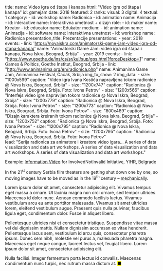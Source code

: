title: 
    name: Video igra od štapa i kanapa
    html: "Video igra od štapa i kanapa"
id: gamejam
date: 2018
featured: 2
ranks:
    visual: 3
    digital: 4
    textual: 1
category: 
    - id: workshop
      name: Radionica
    - id: animation
      name: Animacija
    - id: interactive
      name: Interaktivna umetnost + dizajn
role:
    - id: maker
      name: Kreator
    - id: educator
      name: Edukator
medium:
    - id: animation
      name: Animacija
    - id: software
      name: Interaktivna umetnost
    - id: workshop
      name: Radionica
presentation_title: Prezentacije
presentations:
    - year: 2018
      events:
        - link: 'https://novaiskra.com/animatorski-game-jam-video-igra-od-stapa-kanapa/'
          name: "Animatorski Game Jam: video igra od štapa i kanapa, Nova Iskra, Beograd, Srbija"
    - year: 2019
      events:
        - link: "https://www.goethe.de/ins/cs/sr/kul/sup/gps.html?forceDesktop=1"
          name: Games & Politics, Goethe Institut, Beograd, Srbija
        - link: "http://www.animanima.org/en/radionica.php"
          name: Animanima Game Jam, Animanima Festival, Čačak, Srbija
img_to_show: 2
img_data:
    - size: "1000x599"
      caption: "Video igra Ivana Kostića napravljena tokom radionice @ Nova Iskra, Beograd, Srbija"
    - size: "1200x747"
      caption: "Radionica @ Nova Iskra, Beograd, Srbija. Foto: Ivona Petrov"
    - size: "1200x566"
      caption: "Interfejs video igre napravljen tokom radionice @ Nova Iskra, Beograd, Srbija"
    - size: "1200x779"
      caption: "Radionica @ Nova Iskra, Beograd, Srbija. Foto: Ivona Petrov"
    - size: "1200x773"
      caption: "Radionica @ Nova Iskra, Beograd, Srbija. Foto: Ivona Petrov"
    - size: "800x489"
      caption: "Dizajn karaktera kreiranih tokom radionice @ Nova Iskra, Beograd, Srbija"
    - size: "1200x752"
      caption: "Radionica @ Nova Iskra, Beograd, Srbija. Foto: Ivona Petrov"
    - size: "1200x795"
      caption: "Radionica @ Nova Iskra, Beograd, Srbija. Foto: Ivona Petrov"
    - size: "1200x795"
      caption: "Radionica @ Nova Iskra, Beograd, Srbija. Foto: Ivona Petrov"  
lead: "Serija radionica za animatore i kreatore video igara... A series of data visualization and data art workshops. A series of data visualization and data art workshops. A series of data visualization and data art workshops."

Example: <a href='https://www.youtube.com/watch?v=T2PH3liBbpo' target='_blank'>Information Video</a> for InvolvedNotInvalid Initiative, YIHR, Belgrade

In the 21<sup>st</sup> century Serbia film theaters are getting shut down one by one, so moving images have to
be moved as in the 19<sup>th</sup> century – <a href='https://en.wikipedia.org/wiki/Precursors_of_film' target='_blank'>mechanically</a>.

Lorem ipsum dolor sit amet, consectetur adipiscing elit. Vivamus tempus eget massa a ornare. Ut lacinia magna non orci ornare, sed tempor ultrices. Maecenas id dolor nunc. Aenean commodo facilisis luctus. Vivamus vestibulum arcu eu ante porttitor malesuada. Vivamus sit amet ultricies lorem, eleifend vestibulum augue. Praesent quis nulla pulvinar, faucibus ligula eget, condimentum dolor. Fusce in aliquet libero.

Pellentesque ultricies nisi et consectetur tristique. Suspendisse vitae massa vel dui dignissim mattis. Nullam dignissim accumsan ex vitae hendrerit. Pellentesque lacus sem, vestibulum id arcu quis, consectetur pharetra ipsum. Donec sem nibh, molestie vel purus a, malesuada pharetra magna. Maecenas eget neque congue, laoreet lectus vel, feugiat libero. Lorem ipsum dolor sit amet, consectetur adipiscing elit.

Nulla facilisi. Integer fermentum porta lectus id convallis. Maecenas condimentum nunc turpis, nec rutrum massa dictum at. <mark>&#9632;</mark>